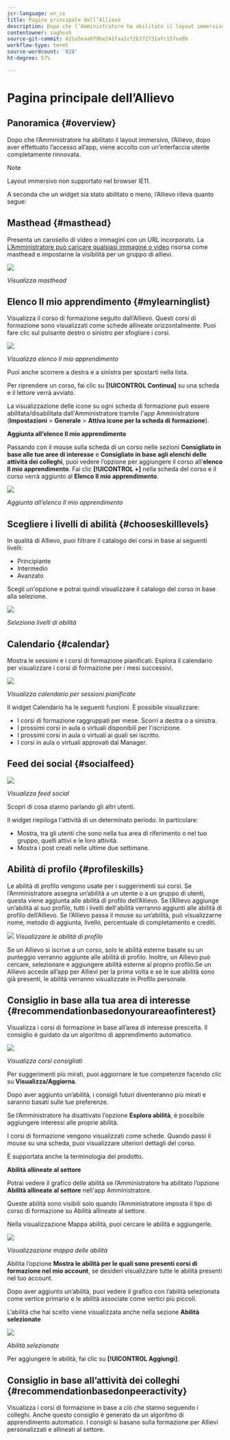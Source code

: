 ```yaml
---
jcr-language: en_us
title: Pagina principale dell’Allievo
description: Dopo che l’Amministratore ha abilitato il layout immersivo, l’Allievo, dopo aver effettuato l’accesso all’app, viene accolto con un’interfaccia utente completamente rinnovata.
contentowner: saghosh
source-git-commit: 021a5eaa979be241faa2cf2b372731afc157ea9b
workflow-type: tm+mt
source-wordcount: '828'
ht-degree: 57%

---
```




# Pagina principale dell’Allievo

## Panoramica {#overview}

Dopo che l’Amministratore ha abilitato il layout immersivo, l’Allievo, dopo aver effettuato l’accesso all’app, viene accolto con un’interfaccia utente completamente rinnovata.

>[!NOTE]
>
>Layout immersivo non supportato nel browser IE11.

A seconda che un widget sia stato abilitato o meno, l’Allievo rileva quanto segue:

## Masthead {#masthead}

Presenta un carosello di video o immagini con un URL incorporato. La [L’Amministratore può caricare qualsiasi immagine o video](../../administrators/feature-summary/announcements.md#masthead) risorsa come masthead e impostarne la visibilità per un gruppo di allievi.

![](assets/learner-masthead.png)

*Visualizza masthead*

## Elenco Il mio apprendimento {#mylearninglist}

Visualizza il corso di formazione seguito dall’Allievo. Questi corsi di formazione sono visualizzati come schede allineate orizzontalmente. Puoi fare clic sul pulsante destro o sinistro per sfogliare i corsi.

![](assets/learner-my-learning-list.png)

*Visualizza elenco Il mio apprendimento*

Puoi anche scorrere a destra e a sinistra per spostarti nella lista.

Per riprendere un corso, fai clic su **[!UICONTROL Continua]** su una scheda e il lettore verrà avviato.

La visualizzazione delle icone su ogni scheda di formazione può essere abilitata/disabilitata dall&#39;Amministratore tramite l&#39;app Amministratore (**Impostazioni** > **Generale** > **Attiva icone per la scheda di formazione**).

**Aggiunta all’elenco Il mio apprendimento**

Passando con il mouse sulla scheda di un corso nelle sezioni **Consigliato in base alle tue aree di interesse** e **Consigliato in base agli elenchi delle attività dei colleghi**, puoi vedere l’opzione per aggiungere il corso all’**elenco Il mio apprendimento**. Fai clic **[!UICONTROL +]** nella scheda del corso e il corso verrà aggiunto al **Elenco Il mio apprendimento**.

![](assets/add-my-learning.png)

*Aggiunta all’elenco Il mio apprendimento*

## Scegliere i livelli di abilità {#chooseskilllevels}

In qualità di Allievo, puoi filtrare il catalogo dei corsi in base ai seguenti livelli:

* Principiante
* Intermedio
* Avanzato

Scegli un&#39;opzione e potrai quindi visualizzare il catalogo del corso in base alla selezione.

![](assets/skill-levels.png)

*Seleziona livelli di abilità*

## Calendario {#calendar}

Mostra le sessioni e i corsi di formazione pianificati. Esplora il calendario per visualizzare i corsi di formazione per i mesi successivi.

![](assets/learner-calendar.png)

*Visualizza calendario per sessioni pianificate*

Il widget Calendario ha le seguenti funzioni. È possibile visualizzare:

* I corsi di formazione raggruppati per mese. Scorri a destra o a sinistra.
* I prossimi corsi in aula o virtuali disponibili per l&#39;iscrizione.
* I prossimi corsi in aula o virtuali ai quali sei iscritto.
* I corsi in aula o virtuali approvati dal Manager.

## Feed dei social {#socialfeed}

![](assets/social-feed.png)

*Visualizza feed social*

Scopri di cosa stanno parlando gli altri utenti.

Il widget riepiloga l&#39;attività di un determinato periodo. In particolare:

* Mostra, tra gli utenti che sono nella tua area di riferimento o nel tuo gruppo, quelli attivi e le loro attività.
* Mostra i post creati nelle ultime due settimane.

## Abilità di profilo {#profileskills}

Le abilità di profilo vengono usate per i suggerimenti sui corsi. Se l’Amministratore assegna un’abilità a un utente o a un gruppo di utenti, questa viene aggiunta alle abilità di profilo dell’Allievo. Se l’Allievo aggiunge un’abilità al suo profilo, tutti i livelli dell&#39;abilità verranno aggiunti alle abilità di profilo dell’Allievo. Se l’Allievo passa il mouse su un’abilità, può visualizzarne nome, metodo di aggiunta, livello, percentuale di completamento e crediti.

![](assets/profile-skills.png)
*Visualizzare le abilità di profilo*

Se un Allievo si iscrive a un corso, solo le abilità esterne basate su un punteggio verranno aggiunte alle abilità di profilo. Inoltre, un Allievo può cercare, selezionare e aggiungere abilità esterne al proprio profilo.Se un Allievo accede all’app per Allievi per la prima volta e se le sue abilità sono già presenti, le abilità verranno visualizzate in Profilo personale.

## Consiglio in base alla tua area di interesse {#recommendationbasedonyourareaofinterest}

Visualizza i corsi di formazione in base all’area di interesse prescelta. Il consiglio è guidato da un algoritmo di apprendimento automatico.

![](assets/learner-recommendation.png)

*Visualizza corsi consigliati*

Per suggerimenti più mirati, puoi aggiornare le tue competenze facendo clic su **Visualizza/Aggiorna**.

Dopo aver aggiunto un’abilità, i consigli futuri diventeranno più mirati e saranno basati sulle tue preferenze.

Se l’Amministratore ha disattivato l’opzione **Esplora abilità**, è possibile aggiungere interessi alle proprie abilità.

I corsi di formazione vengono visualizzati come schede. Quando passi il mouse su una scheda, puoi visualizzare ulteriori dettagli del corso.

È supportata anche la terminologia del prodotto.

**Abilità allineate al settore**

Potrai vedere il grafico delle abilità se l’Amministratore ha abilitato l’opzione **Abilità allineate al settore** nell&#39;app Amministratore.

Queste abilità sono visibili solo quando l’Amministratore imposta il tipo di corso di formazione su Abilità allineate al settore.

Nella visualizzazione Mappa abilità, puoi cercare le abilità e aggiungerle.

![](assets/learner-add-industry-skills.png)

*Visualizzazione mappa delle abilità*

Abilita l’opzione **Mostra le abilità per le quali sono presenti corsi di formazione nel mio account**, se desideri visualizzare tutte le abilità presenti nel tuo account.

Dopo aver aggiunto un’abilità, puoi vedere il grafico con l’abilità selezionata come vertice primario e le abilità associate come vertici più piccoli.

L’abilità che hai scelto viene visualizzata anche nella sezione **Abilità selezionate**

![](assets/learner-add-industry-skills-1.png)

*Abilità selezionate*

Per aggiungere le abilità, fai clic su **[!UICONTROL Aggiungi]**.

## Consiglio in base all’attività dei colleghi {#recommendationbasedonpeeractivity}

Visualizza i corsi di formazione in base a ciò che stanno seguendo i colleghi. Anche questo consiglio è generato da un algoritmo di apprendimento automatico. I consigli si basano sulla formazione per Allievi personalizzati e allineati al settore.
